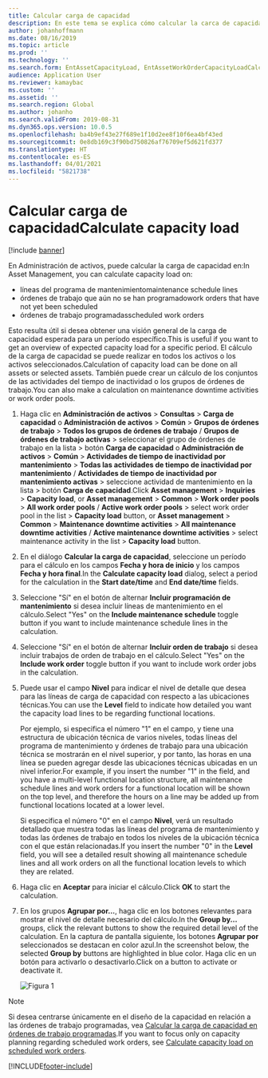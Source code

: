 ```yaml
---
title: Calcular carga de capacidad
description: En este tema se explica cómo calcular la carca de capacidad Administración de activos.
author: johanhoffmann
ms.date: 08/16/2019
ms.topic: article
ms.prod: ''
ms.technology: ''
ms.search.form: EntAssetCapacityLoad, EntAssetWorkOrderCapacityLoadCalculate, EntAssetWorkOrderCapacityLoad
audience: Application User
ms.reviewer: kamaybac
ms.custom: ''
ms.assetid: ''
ms.search.region: Global
ms.author: johanho
ms.search.validFrom: 2019-08-31
ms.dyn365.ops.version: 10.0.5
ms.openlocfilehash: ba4b9ef43e27f689e1f10d2ee8f10f6ea4bf43ed
ms.sourcegitcommit: 0e8db169c3f90bd750826af76709ef5d621fd377
ms.translationtype: HT
ms.contentlocale: es-ES
ms.lasthandoff: 04/01/2021
ms.locfileid: "5821738"
---
```

# <a name="calculate-capacity-load"></a><span data-ttu-id="8f5c8-103">Calcular carga de capacidad</span><span class="sxs-lookup"><span data-stu-id="8f5c8-103">Calculate capacity load</span></span>

[!include [banner](../../includes/banner.md)]


<span data-ttu-id="8f5c8-104">En Administración de activos, puede calcular la carga de capacidad en:</span><span class="sxs-lookup"><span data-stu-id="8f5c8-104">In Asset Management, you can calculate capacity load on:</span></span>

- <span data-ttu-id="8f5c8-105">líneas del programa de mantenimiento</span><span class="sxs-lookup"><span data-stu-id="8f5c8-105">maintenance schedule lines</span></span>  
- <span data-ttu-id="8f5c8-106">órdenes de trabajo que aún no se han programado</span><span class="sxs-lookup"><span data-stu-id="8f5c8-106">work orders that have not yet been scheduled</span></span>  
- <span data-ttu-id="8f5c8-107">órdenes de trabajo programadas</span><span class="sxs-lookup"><span data-stu-id="8f5c8-107">scheduled work orders</span></span>

<span data-ttu-id="8f5c8-108">Esto resulta útil si desea obtener una visión general de la carga de capacidad esperada para un período específico.</span><span class="sxs-lookup"><span data-stu-id="8f5c8-108">This is useful if you want to get an overview of expected capacity load for a specific period.</span></span> <span data-ttu-id="8f5c8-109">El cálculo de la carga de capacidad se puede realizar en todos los activos o los activos seleccionados.</span><span class="sxs-lookup"><span data-stu-id="8f5c8-109">Calculation of capacity load can be done on all assets or selected assets.</span></span> <span data-ttu-id="8f5c8-110">También puede crear un cálculo de los conjuntos de las actividades del tiempo de inactividad o los grupos de órdenes de trabajo.</span><span class="sxs-lookup"><span data-stu-id="8f5c8-110">You can also make a calculation on maintenance downtime activities or work order pools.</span></span>

1. <span data-ttu-id="8f5c8-111">Haga clic en **Administración de activos** > **Consultas** > **Carga de capacidad** o **Administración de activos** > **Común** > **Grupos de órdenes de trabajo** > **Todos los grupos de órdenes de trabajo** / **Grupos de órdenes de trabajo activas** > seleccionar el grupo de órdenes de trabajo en la lista > botón **Carga de capacidad** o **Administración de activos** > **Común**  > **Actividades de tiempo de inactividad por mantenimiento** > **Todas las actividades de tiempo de inactividad por mantenimiento** / **Actividades de tiempo de inactividad por mantenimiento activas** > seleccione actividad de mantenimiento en la lista > botón **Carga de capacidad**.</span><span class="sxs-lookup"><span data-stu-id="8f5c8-111">Click **Asset management** > **Inquiries** > **Capacity load**, or **Asset management** > **Common** > **Work order pools** > **All work order pools** / **Active work order pools** > select work order pool in the list > **Capacity load** button, or **Asset management** > **Common** > **Maintenance downtime activities** > **All maintenance downtime activities** / **Active maintenance downtime activities** > select maintenance activity in the list > **Capacity load** button.</span></span>

2. <span data-ttu-id="8f5c8-112">En el diálogo **Calcular la carga de capacidad**, seleccione un período para el cálculo en los campos **Fecha y hora de inicio** y los campos **Fecha y hora final**.</span><span class="sxs-lookup"><span data-stu-id="8f5c8-112">In the **Calculate capacity load** dialog, select a period for the calculation in the **Start date/time** and **End date/time** fields.</span></span>

3. <span data-ttu-id="8f5c8-113">Seleccione "Sí" en el botón de alternar **Incluir programación de mantenimiento** si desea incluir líneas de mantenimiento en el cálculo.</span><span class="sxs-lookup"><span data-stu-id="8f5c8-113">Select "Yes" on the **Include maintenance schedule** toggle button if you want to include maintenance schedule lines in the calculation.</span></span>

4. <span data-ttu-id="8f5c8-114">Seleccione "Sí" en el botón de alternar **Incluir orden de trabajo** si desea incluir trabajos de orden de trabajo en el cálculo.</span><span class="sxs-lookup"><span data-stu-id="8f5c8-114">Select "Yes" on the **Include work order** toggle button if you want to include work order jobs in the calculation.</span></span>

5. <span data-ttu-id="8f5c8-115">Puede usar el campo **Nivel** para indicar el nivel de detalle que desea para las líneas de carga de capacidad con respecto a las ubicaciones técnicas.</span><span class="sxs-lookup"><span data-stu-id="8f5c8-115">You can use the **Level** field to indicate how detailed you want the capacity load lines to be regarding functional locations.</span></span> 

    <span data-ttu-id="8f5c8-116">Por ejemplo, si especifica el número "1" en el campo, y tiene una estructura de ubicación técnica de varios niveles, todas líneas del programa de mantenimiento y órdenes de trabajo para una ubicación técnica se mostrarán en el nivel superior, y por tanto, las horas en una línea se pueden agregar desde las ubicaciones técnicas ubicadas en un nivel inferior.</span><span class="sxs-lookup"><span data-stu-id="8f5c8-116">For example, if you insert the number "1" in the field, and you have a multi-level functional location structure, all maintenance schedule lines and work orders for a functional location will be shown on the top level, and therefore the hours on a line may be added up from functional locations located at a lower level.</span></span> 
    
    <span data-ttu-id="8f5c8-117">Si especifica el número "0" en el campo **Nivel**, verá un resultado detallado que muestra todas las líneas del programa de mantenimiento y todas las órdenes de trabajo en todos los niveles de la ubicación técnica con el que están relacionadas.</span><span class="sxs-lookup"><span data-stu-id="8f5c8-117">If you insert the number "0" in the **Level** field, you will see a detailed result showing all maintenance schedule lines and all work orders on all the functional location levels to which they are related.</span></span>

6. <span data-ttu-id="8f5c8-118">Haga clic en **Aceptar** para iniciar el cálculo.</span><span class="sxs-lookup"><span data-stu-id="8f5c8-118">Click **OK** to start the calculation.</span></span>

7. <span data-ttu-id="8f5c8-119">En los grupos **Agrupar por...**, haga clic en los botones relevantes para mostrar el nivel de detalle necesario del cálculo.</span><span class="sxs-lookup"><span data-stu-id="8f5c8-119">In the **Group by...** groups, click the relevant buttons to show the required detail level of the calculation.</span></span> <span data-ttu-id="8f5c8-120">En la captura de pantalla siguiente, los botones **Agrupar por** seleccionados se destacan en color azul.</span><span class="sxs-lookup"><span data-stu-id="8f5c8-120">In the screenshot below, the selected **Group by** buttons are highlighted in blue color.</span></span> <span data-ttu-id="8f5c8-121">Haga clic en un botón para activarlo o desactivarlo.</span><span class="sxs-lookup"><span data-stu-id="8f5c8-121">Click on a button to activate or deactivate it.</span></span>

    ![Figura 1](media/01-capacity-planning.png)

>[!NOTE]
><span data-ttu-id="8f5c8-123">Si desea centrarse únicamente en el diseño de la capacidad en relación a las órdenes de trabajo programadas, vea [Calcular la carga de capacidad en órdenes de trabajo programadas](../work-order-scheduling/calculate-capacity-load-on-scheduled-work-orders.md).</span><span class="sxs-lookup"><span data-stu-id="8f5c8-123">If you want to focus only on capacity planning regarding scheduled work orders, see [Calculate capacity load on scheduled work orders](../work-order-scheduling/calculate-capacity-load-on-scheduled-work-orders.md).</span></span>



[!INCLUDE[footer-include](../../../includes/footer-banner.md)]